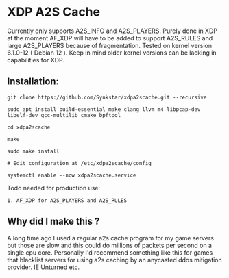 # XDP A2S Cache

Currently only supports A2S_INFO and A2S_PLAYERS. Purely done in XDP at the moment AF_XDP will have to be added to support A2S_RULES and large A2S_PLAYERS because of fragmentation.
Tested on kernel version 6.1.0-12 ( Debian 12 ). Keep in mind older kernel versions can be lacking in capabilities for XDP.

## Installation:
```
git clone https://github.com/Synkstar/xdpa2scache.git --recursive

sudo apt install build-essential make clang llvm m4 libpcap-dev libelf-dev gcc-multilib cmake bpftool

cd xdpa2scache

make

sudo make install

# Edit configuration at /etc/xdpa2scache/config

systemctl enable --now xdpa2scache.service 
```

Todo needed for production use:
```
1. AF_XDP for A2S_PLAYERS and A2S_RULES
```

## Why did I make this ?
A long time ago I used a regular a2s cache program for my game servers but those are slow and this could do millions of packets per second on a single cpu core.
Personally I'd recommend something like this for games that blacklist servers for using a2s caching by an anycasted ddos mitigation provider.
IE Unturned etc.


